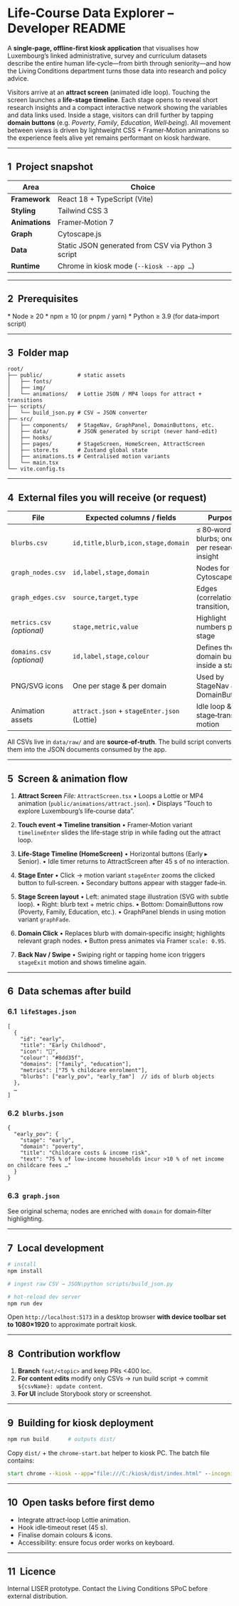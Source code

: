 # Life‑Course Data Explorer – Developer README

A **single‑page, offline‑first kiosk application** that visualises how Luxembourg’s linked administrative, survey and curriculum datasets describe the entire human life‑cycle—from birth through seniority—and how the Living Conditions department turns those data into research and policy advice.

Visitors arrive at an **attract screen** (animated idle loop). Touching the screen launches a **life‑stage timeline**. Each stage opens to reveal short research insights and a compact interactive network showing the variables and data links used. Inside a stage, visitors can drill further by tapping **domain buttons** (e.g. *Poverty*, *Family*, *Education*, *Well‑being*). All movement between views is driven by lightweight CSS + Framer‑Motion animations so the experience feels alive yet remains performant on kiosk hardware.

---

## 1  Project snapshot  

| Area           | Choice                                             |
| -------------- | -------------------------------------------------- |
| **Framework**  | React 18 + TypeScript (Vite)                       |
| **Styling**    | Tailwind CSS 3                                     |
| **Animations** | Framer‑Motion 7                                    |
| **Graph**      | Cytoscape.js                                       |
| **Data**       | Static JSON generated from CSV via Python 3 script |
| **Runtime**    | Chrome in kiosk mode (`--kiosk --app …`)           |

---

## 2  Prerequisites

\* Node ≥ 20
\* npm ≥ 10 (or pnpm / yarn)
\* Python ≥ 3.9 (for data‑import script)

---

## 3  Folder map

```
root/
├── public/           # static assets
│   ├── fonts/
│   ├── img/
│   └── animations/   # Lottie JSON / MP4 loops for attract + transitions
├── scripts/
│   └── build_json.py # CSV → JSON converter
├── src/
│   ├── components/   # StageNav, GraphPanel, DomainButtons, etc.
│   ├── data/         # JSON generated by script (never hand‑edit)
│   ├── hooks/
│   ├── pages/        # StageScreen, HomeScreen, AttractScreen
│   ├── store.ts      # Zustand global state
│   ├── animations.ts # Centralised motion variants
│   └── main.tsx
└── vite.config.ts
```

---

## 4  External files you will receive (or request)

| File                       | Expected columns / fields                   | Purpose                                        |
| -------------------------- | ------------------------------------------- | ---------------------------------------------- |
| `blurbs.csv`               | `id,title,blurb,icon,stage,domain`          | ≤ 80‑word blurbs; one row per research insight |
| `graph_nodes.csv`          | `id,label,stage,domain`                     | Nodes for Cytoscape                            |
| `graph_edges.csv`          | `source,target,type`                        | Edges (correlation, transition, gap)           |
| `metrics.csv` *(optional)* | `stage,metric,value`                        | Highlight numbers per stage                    |
| `domains.csv` *(optional)* | `id,label,stage,colour`                     | Defines the domain buttons inside a stage      |
| PNG/SVG icons              | One per stage & per domain                  | Used by StageNav & DomainButtons               |
| Animation assets           | `attract.json` + `stageEnter.json` (Lottie) | Idle loop & stage‑transition motion            |

All CSVs live in `data/raw/` and are **source‑of‑truth**. The build script converts them into the JSON documents consumed by the app.

---

## 5  Screen & animation flow

1. **Attract Screen**
   *File:* `AttractScreen.tsx`
   • Loops a Lottie or MP4 animation (`public/animations/attract.json`).
   • Displays “Touch to explore Luxembourg’s life‑course data”.

2. **Touch event ➜ Timeline transition**
   • Framer‑Motion variant `timelineEnter` slides the life‑stage strip in while fading out the attract loop.

3. **Life‑Stage Timeline (HomeScreen)**
   • Horizontal buttons (Early ▸ Senior).
   • Idle timer returns to AttractScreen after 45 s of no interaction.

4. **Stage Enter**
   • Click → motion variant `stageEnter` zooms the clicked button to full‑screen.
   • Secondary buttons appear with stagger fade‑in.

5. **Stage Screen layout**
   • Left: animated stage illustration (SVG with subtle loop).
   • Right: blurb text + metric chips.
   • Bottom: DomainButtons row (Poverty, Family, Education, etc.).
   • GraphPanel blends in using motion variant `graphFade`.

6. **Domain Click**
   • Replaces blurb with domain‑specific insight; highlights relevant graph nodes.
   • Button press animates via Framer `scale: 0.95`.

7. **Back Nav / Swipe**
   • Swiping right or tapping home icon triggers `stageExit` motion and shows timeline again.

---

## 6  Data schemas after build

### 6.1  `lifeStages.json`

```jsonc
[
  {
    "id": "early",
    "title": "Early Childhood",
    "icon": "👶",
    "colour": "#8dd35f",
    "domains": ["family", "education"],
    "metrics": ["75 % childcare enrolment"],
    "blurbs": ["early_pov", "early_fam"]  // ids of blurb objects
  },
  …
]
```

### 6.2  `blurbs.json`

```jsonc
{
  "early_pov": {
    "stage": "early",
    "domain": "poverty",
    "title": "Childcare costs & income risk",
    "text": "75 % of low‑income households incur >10 % of net income on childcare fees …"
  }
}
```

### 6.3  `graph.json`

See original schema; nodes are enriched with `domain` for domain‑filter highlighting.

---

## 7  Local development

```bash
# install
npm install

# ingest raw CSV → JSON\python scripts/build_json.py

# hot‑reload dev server
npm run dev
```

Open `http://localhost:5173` in a desktop browser **with device toolbar set to 1080×1920** to approximate portrait kiosk.

---

## 8  Contribution workflow

1. **Branch** `feat/<topic>` and keep PRs <400 loc.
2. **For content edits** modify only CSVs → run build script → commit `${csvName}: update content`.
3. **For UI** include Storybook story or screenshot.

---

## 9  Building for kiosk deployment

```bash
npm run build      # outputs dist/
```

Copy `dist/` + the `chrome-start.bat` helper to kiosk PC. The batch file contains:

```bat
start chrome --kiosk --app="file:///C:/kiosk/dist/index.html" --incognito --noerrdialogs
```

---

## 10  Open tasks before first demo

* Integrate attract‑loop Lottie animation.
* Hook idle‑timeout reset (45 s).
* Finalise domain colours & icons.
* Accessibility: ensure focus order works on keyboard.

---

## 11  Licence

Internal LISER prototype. Contact the Living Conditions SPoC before external distribution.
